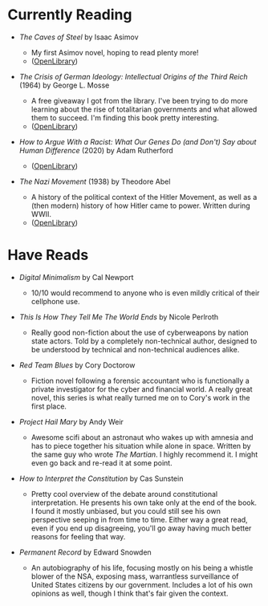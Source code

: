 # Currently Reading

- _The Caves of Steel_ by Isaac Asimov 
    + My first Asimov novel, hoping to read plenty more!
	+ ([OpenLibrary](https://openlibrary.org/books/OL10684706M/The_Caves_of_Steel))

- _The Crisis of German Ideology: Intellectual Origins of the Third Reich_ (1964) by George L. Mosse
    + A free giveaway I got from the library. I've been trying to do more learning about the rise of totalitarian governments and what allowed them to succeed. I'm finding this book pretty interesting.
	+ ([OpenLibrary](https://openlibrary.org/books/OL4119526M/The_crisis_of_German_ideology))

- _How to Argue With a Racist: What Our Genes Do (and Don't) Say about Human Difference_ (2020) by Adam Rutherford
	+ ([OpenLibrary](https://openlibrary.org/books/OL28195872M/How_to_Argue_With_a_Racist))

- _The Nazi Movement_ (1938) by Theodore Abel
    + A history of the political context of the Hitler Movement, as well as a (then modern) history of how Hitler came to power. Written during WWII.
	+ ([OpenLibrary](https://openlibrary.org/books/OL42887763M/The_Nazi_movement))

# Have Reads

- _Digital Minimalism_ by Cal Newport
    + 10/10 would recommend to anyone who is even mildly critical of their cellphone use.

- _This Is How They Tell Me The World Ends_ by Nicole Perlroth
    + Really good non-fiction about the use of cyberweapons by nation state actors. Told by a completely non-technical author, designed to be understood by technical and non-technical audiences alike.

- _Red Team Blues_ by Cory Doctorow
    + Fiction novel following a forensic accountant who is functionally a private investigator for the cyber and financial world. A really great novel, this series is what really turned me on to Cory's work in the first place.

- _Project Hail Mary_ by Andy Weir
    + Awesome scifi about an astronaut who wakes up with amnesia and has to piece together his situation while alone in space. Written by the same guy who wrote _The Martian_. I highly recommend it. I might even go back and re-read it at some point.

- _How to Interpret the Constitution_ by Cas Sunstein
    + Pretty cool overview of the debate around constitutional interpretation. He presents his own take only at the end of the book. I found it mostly unbiased, but you could still see his own perspective seeping in from time to time. Either way a great read, even if you end up disagreeing, you'll go away having much better reasons for feeling that way.

- _Permanent Record_ by Edward Snowden
    + An autobiography of his life, focusing mostly on his being a whistle blower of the NSA, exposing mass, warrantless surveillance of United States citizens by our government. Includes a lot of his own opinions as well, though I think that's fair given the context.
